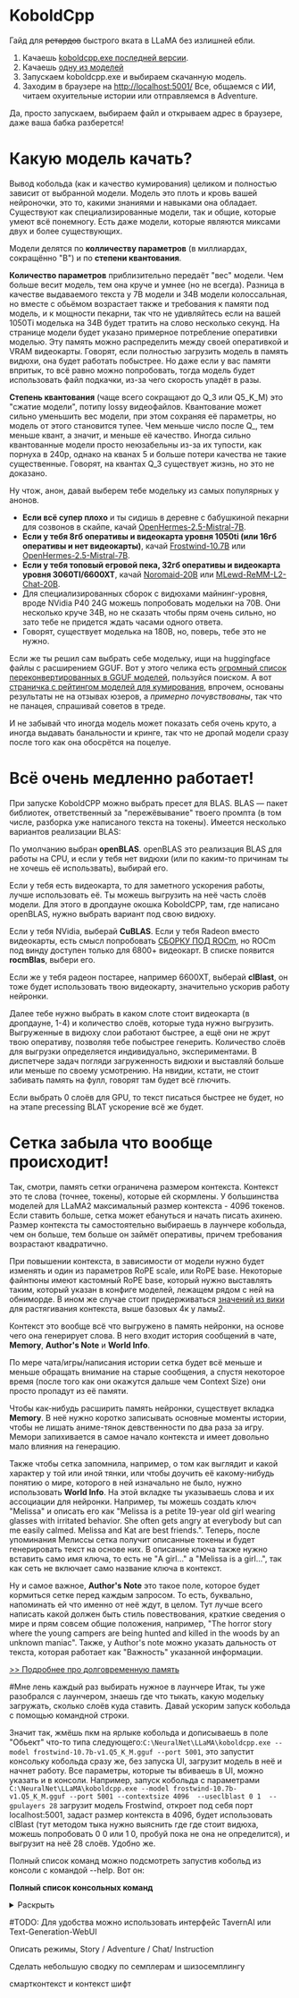 # KoboldCpp

Гайд для ~~ретардов~~ быстрого вката в LLaMA без излишней ебли.

1. Качаешь [koboldcpp.exe последней версии](https://github.com/LostRuins/koboldcpp/releases/). 
2. Качаешь [одну из моделей](https://huggingface.co/TheBloke/Frostwind-10.7B-v1-GGUF/blob/main/frostwind-10.7b-v1.Q5_K_M.gguf)
3. Запускаем koboldcpp.exe и выбираем скачанную модель.
4. Заходим в браузере на <http://localhost:5001/>
Все, общаемся с ИИ, читаем охуительные истории или отправляемся в Adventure.

Да, просто запускаем, выбираем файл и открываем адрес в браузере, даже ваша бабка разберется!

# Какую модель качать?
Вывод кобольда (как и качество кумирования) целиком и полностью зависит от выбранной модели. Модель это плоть и кровь вашей нейроночки, это то, какими знаниями и навыками она обладает. Существуют как специализированные модели, так и общие, которые умеют всё понемногу. Есть даже модели, которые являются миксами двух и более существующих.

Модели делятся по **колличеству параметров** (в миллиардах, сокращённо "B") и по **степени квантования**.

**Количество параметров** приблизительно передаёт "вес" модели. Чем больше весит модель, тем она круче и умнее (но не всегда). Разница в качестве выдаваемого текста у 7B модели и 34B модели колоссальная, но вместе с обьёмом возрастает также и требования к памяти под модель, и к мощности пекарни, так что не удивляйтесь если на вашей 1050Ti моделька на 34B будет тратить на слово несколько секунд. На странице модели будет указано примерное потребление оперативки моделью. Эту память можно распределить между своей оперативкой и VRAM видеокарты. Говорят, если полностью загрузить модель в память видюхи, она будет работать побыстрее. Но даже если у вас памяти впритык, то всё равно можно попробовать, тогда модель будет использовать файл подкачки, из-за чего скорость упадёт в разы.

**Степень квантования** (чаще всего сокращают до Q_3 или Q5_K_M) это "сжатие модели", потипу lossy видеофайлов. Квантование может сильно уменьшить вес модели, при этом сохраняя её параметры, но модель от этого становится тупее. Чем меньше число после Q_, тем меньше квант, а значит, и меньше её качество. Иногда сильно квантованные модели просто неюзабельны из-за их тупости, как порнуха в 240p, однако на кванах 5 и больше потери качества не такие существенные. Говорят, на квантах Q_3 существует жизнь, но это не доказано.

Ну чтож, анон, давай выберем тебе модельку из самых популярных у анонов.  
- **Если всё супер плохо** и ты сидишь в деревне с бабушкиной пекарни для созвонов в скайпе, качай [OpenHermes-2.5-Mistral-7B](https://huggingface.co/TheBloke/OpenHermes-2.5-Mistral-7B-GGUF/blob/main/openhermes-2.5-mistral-7b.Q5_K_M.gguf).  
- **Если у тебя 8гб оперативы и видеокарта уровня 1050ti (или 16гб оперативы и нет видеокарты)**, качай [Frostwind-10.7B](https://huggingface.co/TheBloke/Frostwind-10.7B-v1-GGUF/blob/main/frostwind-10.7b-v1.Q5_K_M.gguf) или [OpenHermes-2.5-Mistral-7B](https://huggingface.co/TheBloke/OpenHermes-2.5-Mistral-7B-GGUF/blob/main/openhermes-2.5-mistral-7b.Q5_K_M.gguf).  
- **Если у тебя топовый егровой пека, 32гб оперативы и видеокарта уровня 3060TI/6600XT**, качай [Noromaid-20B](https://huggingface.co/TheBloke/Noromaid-20B-v0.1.1-GGUF/blob/main/noromaid-20b-v0.1.1.Q5_K_M.gguf) или [MLewd-ReMM-L2-Chat-20B](https://huggingface.co/Undi95/MLewd-ReMM-L2-Chat-20B-GGUF/blob/main/MLewd-ReMM-L2-Chat-20B.q5_K_M.gguf).  
- Для специализированных сборок с видюхами майнинг-уровня, вроде NVidia P40 24G можешь попробовать модельки на 70B. Они несколько круче 34B, но не сказать чтобы прям очень сильно, но зато тебе не придется ждать часами одного ответа.  
- Говорят, существует моделька на 180B, но, поверь, тебе это не нужно.

Если же ты решил сам выбрать себе модельку, ищи на huggingface файлы с расширением GGUF. Вот у этого челика есть [огромный список переконвертированных в GGUF моделей](https://huggingface.co/TheBloke?search_models=GGUF), пользуйся поиском.
А вот [страничка с рейтингом моделей для кумирования](http://ayumi.m8geil.de/ayumi_bench_v3_results.html), впрочем, основаны результаты не на отзывах юзеров, а _примерно почувствованы_, так что не панацея, спрашивай советов в треде.

И не забывай что иногда модель может показать себя очень круто, а иногда выдавать банальности и кринге, так что не дропай модели сразу после того как она обосрётся на поцелуе.

# Всё очень медленно работает!
При запуске KoboldCPP можно выбрать пресет для BLAS. BLAS — пакет библиотек, ответственный за "пережёвывание" твоего промпта (в том числе, разборка уже написаного текста на токены). Имеется несколько вариантов реализации BLAS:

По умолчанию выбран **openBLAS**. openBLAS это реализация BLAS для работы на CPU, и если у тебя нет видюхи (или по каким-то причинам ты не хочешь её использвать), выбирай его.

Если у тебя есть видеокарта, то для заметного ускорения работы, лучше использовать её. Ты можешь выгрузить на неё часть слоёв модели. Для этого в дропдауне окошка KoboldCPP, там, где написано openBLAS, нужно выбрать вариант под свою видюху.

Если у тебя NVidia, выберай **CuBLAS**. 
Если у тебя Radeon вместо видеокарты, есть смысл попробовать [СБОРКУ ПОД ROCm](https://github.com/YellowRoseCx/koboldcpp-rocm/releases), но ROCm под винду доступен только для 6800+ видеокарт. В списке появится **rocmBlas**, выбери его.

Если же у тебя радеон постарее, например 6600XT, выберай **clBlast**, он тоже будет использовать твою видеокарту, значительно ускорив работу нейронки.

Далее тебе нужно выбрать в каком слоте стоит видеокарта (в дропдауне, 1-4) и количество слоёв, которые туда нужно выгрузить. Выгруженные в видюху слои работают быстрее, а ещё они не жрут твою оперативу, позволяя тебе побыстрее генерить. Количество слоёв для выгрузки определяется индивидуально, экспериментами. В диспетчере задач погляди загруженность видюхи и выставляй больше или меньше по своему усмотрению. На нвидии, кстати, не стоит забивать память на фулл, говорят там будет всё глючить.

Если выбрать 0 слоёв для GPU, то текст писаться быстрее не будет, но на этапе precessing BLAT ускорение всё же будет.

# Сетка забыла что вообще происходит!
Так, смотри, память сетки ограничена размером контекста. Контекст это те слова (точнее, токены), которые ей скормлены. У большинства моделей для LLaMA2 максимальный размер контекста - 4096 токенов. Если ставить больше, сетка может ебануться и начать писать ахинею. Размер контекста ты самостоятельно выбираешь в лаунчере кобольда, чем он больше, тем больше он займёт оперативы, причем требования возрастают квадратично.

При повышении контекста, в зависимости от модели нужно будет изменять и один из параметров RoPE scale, или RoPE base. Некоторые файнтюны имеют кастомный RoPE base, который нужно выставлять таким, который указан в конфиге моделей, лежащем рядом с ней на обниморде. В ином же случае стоит придерживаться [значений из вики](https://github.com/LostRuins/koboldcpp/wiki#what-is-rope-config-what-is-ntk-aware-scaling--what-values-to-use-for-rope-config) для растягивания контекста, выше базовых 4к у ламы2.

Контекст это вообще всё что выгружено в память нейронки, на основе чего она генерирует слова. В него входит история сообщений в чате, **Memory**, **Author's Note** и **World Info**.

По мере чата/игры/написания истории сетка будет всё меньше и меньше обращать внимание на старые сообщения, а спустя некоторое время (после того как они окажутся дальше чем Context Size) они просто пропадут из её памяти.

Чтобы как-нибудь расширить память нейронки, существует вкладка **Memory**. В неё нужно коротко записывать основные моменты истории, чтобы не лишать аниме-тянок девственности по два раза за игру. Мемори запихивается в самое начало контекста и имеет довольно мало влияния на генерацию.

Также чтобы сетка запомнила, например, о том как выглядит и какой характер у той или иной тянки, или чтобы доучить её какому-нибудь понятию о мире, которого в ней изначально не было, нужно использовать **World Info**. На этой вкладке ты указываешь слова и их ассоциации для нейронки. Например, ты можешь создать ключ "Melissa" и описать его как "Melissa is a petite 19-year old girl wearing glasses with irritated behavior. She often gets angry at everybody but can me easily calmed. Melissa and Kat are best friends.". Теперь, после упоминания Мелиссы сетка получит описанные токены и будет генерировать текст на основе них. В описание ключа также нужно вставить само имя ключа, то есть не "A girl..." а "Melissa is a girl...", так как сеть не включает само название ключа в контекст.

Ну и самое важное, **Author's Note** это такое поле, которое будет кормиться сетке перед каждым запросом. То есть, буквально, напоминать ей что именно от неё ждут, в целом. Тут лучше всего написать какой должен быть стиль повествования, краткие сведения о мире и прям совсем общие положения, например, "The horror story where the young campers are being hunted and killed in the woods by an unknown maniac". Также, у Author's note можно указать дальность от текста, которая работает как "Важность" указанной информации.

[>> Подробнее про долговременную память](https://github.com/KoboldAI/KoboldAI-Client/wiki/Memory,-Author's-Note-and-World-Info)

#Мне лень каждый раз выбирать нужное в лаунчере
Итак, ты уже разобрался с лаунчером, знаешь где что тыкать, какую модельку загружать, сколько слоёв куда ставить. Давай ускорим запуск кобольда с помощью командной строки.

Значит так, жмёшь пкм на ярлыке кобольда и дописываешь в поле "Обьект" что-то типа следующего:`C:\NeuralNet\LLaMA\koboldcpp.exe --model frostwind-10.7b-v1.Q5_K_M.gguf --port 5001`, это запустит консольку кобольда сразу же, без запуска UI, загрузит модель в неё и начнет работу. Все параметры, которые ты вбиваешь в UI, можно указать и в консоли. Например, запуск кобольда с параметрами `C:\NeuralNet\LLaMA\koboldcpp.exe --model frostwind-10.7b-v1.Q5_K_M.gguf --port 5001 --contextsize 4096  --useclblast 0 1  --gpulayers 28` загрузит модель Frostwind, откроет под себя порт localhost:5001, задаст размер контекста в 4096, будет использовать clBlast (тут методом тыка нужно выяснить где где стоит видюха, можешь попробовать 0 0 или 1 0, пробуй пока не она не определится), и выгрузит на неё 28 слоёв. Удобно же.

Полный список команд можно подсмотреть запустив кобольд из консоли с командой --help. Вот он:

**Полный список консольных команд**
<details><summary>Раскрыть</summary>

| Команда | Описание |
| ------ | ------ |
|-h, --help|Выводит этот список|
|--model [MODEL] |Модель для загрузки. Можно указать локальный путь, если моделька лежит рядом с экзешником.|
|--port PORT |Порт для вывода, например 5001|
|--host HOST|Host IP to listen on. If empty, all routable interfaces are accepted.|
|--launch|Откроет а браузере вкладку с кобольдом после запуска|
|--lora [lora_filename] [[lora_base] ...]|Лора для загрузки поверх модели, работает только с LLAMA моделями. Эксперимнтальная фича.|
|--config CONFIG|Можно загрузить файл с настройками кобольда. Настройки можно сохранить в UI, жмякнув Save внизу. При этом все остальные аргументы будут игниророваться.|
|--threads THREADS|Количество потоков, которые будут выгружены на процессор. Если не указывать, будет выбрано автоматически, основываясь на количестве ядер ЦП.|
|--blasthreads [threads]|Количество слоёв, которые будут использоваться для BLAS. Если не указать, будет выбрано то же количество что и в --threads|
|--highpriority|Запускает кобольд в высоком приоритете, может повысить скорость генерации, но этот режим экспериментальный и может глючить.|
|  --contextsize 1024,2048,4096,...|Максимальный размер контекста, используйте только степени двойки. По дефолту 2048.|
|--blasbatchsize -1,32,64,...,2048|Размер пачки, которую единовременно будет обрабатывать BLAS. Значение -1 выключает BLAS вообще.|           
|--ropeconfig [rope-freq-scale] [[rope-freq-base] ...]|Скалирование ROPE и его база, например, --ropeconfig 0.25 10000. Если не указывать, автоматом выставит значения на основе твоего размера контекста. Для линейного масштабирования можно указать только первое значение.|
|--smartcontext|Зарезервирует порцию контекста чтобы пореже пересчитывать BLAS. Крайне хреново работает с memory, world info и author's note, потому что они все любят влезать посреди контекста, нарушая его целостность.|
|--noshift|Если указано, кобольд не будет пытаться отрезать или двигать контекст (это когда ты включаешь Allow Editing и удаляешь что-нибудь)|
|--bantokens [token_substrings] [[token_substrings] ...]|Банит указанные строки, сетка не будет их использовать.|
|--forceversion [version]|Если формат модели не определился сам собой, тут можно указать его, например, 401 для  GPTNeoX-Type2|
|--nommap|Не использовать mmap для загрузки новых моделей|
|--usemlock|Для эпплопидаров. Принудительно хранить модель в оперативке вместо того чтобы её двигать или сжимать.|
|--noavx2|Не использовать набор иструкций AVX2 (старые материнки и биосы не умеют в AVX2), не будет работать с --clblast|
|--debugmode [DEBUGMODE]|Режим отладки, выводит в консольку дополительную информацию.|
|--skiplauncher|Не открывает лаунчер кобольда, а сразу его запускает. Непонятно, нахуя это нужно, если при указании других параметров лаунчер всё равно не будет запускаться, а без них даже модельку не загрузить.|
|--hordeconfig [hordemodelname] [[hordegenlength] [hordemaxctx] [hordeapikey] [hordeworkername] ...]|Настройки для AI Horde. Первый параметр обязательный, остальные по желанию.|
|--noblas|Не использовать OpenBLAS для ускорения переваривания промпта.|
|--useclblast {0,1,..,8} {0,1,..,8}|Использовать CLBlast для ускорения при помощи видяхи. Нужно указать оба аргумента, первый это platform ID, второй device ID, например --useclblast 1 0).|
|--usecublas [[lowvram/normal] [main GPU ID] [mmq] [[lowvram/normal] [main GPU ID] [mmq] ...]]|Использовать CuBLAS для ускорения при помощи видяхи с CUDA. Выбирай lowvram чтобы не размечать VRAM под scratch buffer. Следующий параметр - ID видяхи, если не указать, будет использовать все видеокарты. Радеонщикам же нужно скачать форк кобольда под ROCm.|
|--gpulayers [GPU layers]|Количество слоёв, которые будут выгружены на видеокарту.|
|--tensor_split [Ratios] [[Ratios] ...]|Только для CUDA при выборе ALL GPU. Указывает пропорции для выгрузки тензоров по нескольким видяхам, например --tensor_split 7 3 выгрузит слои в соотношении семь к трём на первую и вторую видяху соответственно.|
|--onready [shell command]|После того как модель будет загружена, выполнит консольную команду, указанную в [shell command]|
|--multiuser [limit]|Запуск в режиме мультиюзера, который ставит в очередь приходящие запросы вместо того чтобы их игнорировать.|
|--remotetunnel|Запускает Cloudflare чтобы создать удалённый туннель, который позволит пользоваться кобольдом по сети, в том числе игнорируя фаерволлы. Можно врубить дома на пеке, пойти на пары и там крутить промпты с телефона.|
|--foreground|Будет вытаскивать окошко с консолькой на передний план после каждой генерации. Только для пользователей винды.|
|--preloadstory PRELOADSTORY|После запуска загрузит подготовленный в .json формате сценарий. Под сценариями тут подразумевается файлик, который ты можешь сохранить из веб-интерфейса кобольда.|
|--quiet|Тихий режим, скрывает вывод нагенерированного текста из консоли. Автоматически включается если указан --hordeconfig.|
|--ssl [cert_pem] [[key_pem] ...]|Позволяет выдавать весь производимый контент по SSL. Требуется указать действующий НЕЗАШИФРОВАННЫЙ SSL сертификат и ключ .pem|             
</details>



#TODO:
Для удобства можно использовать интерфейс TavernAI или Text-Generation-WebUI

Описать режимы, Story / Adventure / Chat/ Instruction

Сделать небольшую сводку по семплерам и шизосемплингу

смартконтекст и контекст шифт
